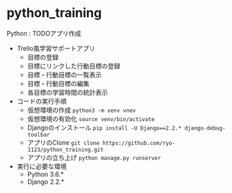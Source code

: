 # python_training
Python : TODOアプリ作成
 - Trello風学習サポートアプリ
   - 目標の登録
   - 目標にリンクした行動目標の登録
   - 目標・行動目標の一覧表示
   - 目標・行動目標の編集
   - 各目標の学習時間の統計表示
 - コードの実行手順
   - 仮想環境の作成
   `python3 -m venv vnev`
   - 仮想環境の有効化
   `source venv/bin/activate`
   - Djangoのインストール
   `pip install -U Django==2.2.* django-debug-toolbar`
   - アプリのClone
   `git clone https://github.com/ryo-1123/python_training.git`
   - アプリの立ち上げ
   `python manage.py runserver`
 - 実行に必要な環境
   - Python 3.6.*
   - Django 2.2.*